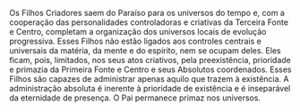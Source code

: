 ﻿Os Filhos Criadores saem do Paraíso para os universos do tempo e, com a cooperação das personalidades controladoras e criativas da Terceira Fonte e Centro, completam a organização dos universos locais de evolução progressiva. Esses Filhos não estão ligados aos controles centrais e universais da matéria, da mente e do espírito, nem se ocupam deles. Eles ficam, pois, limitados, nos seus atos criativos, pela preexistência, prioridade e primazia da Primeira Fonte e Centro e seus Absolutos coordenados. Esses Filhos são capazes de administrar apenas aquilo que trazem à existência. A administração absoluta é inerente à prioridade de existência e é inseparável da eternidade de presença. O Pai permanece primaz nos universos.
